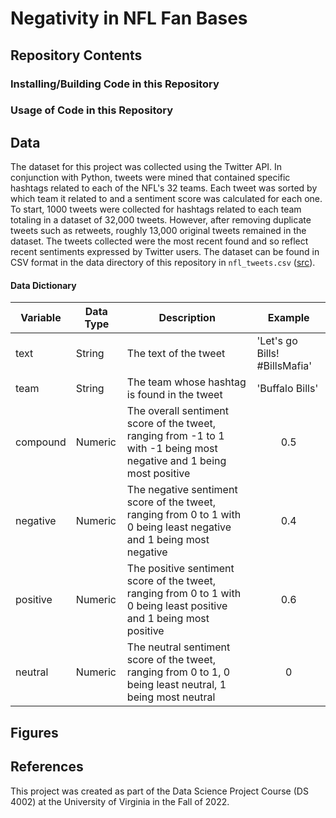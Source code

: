# Negativity in NFL Fan Bases

## Repository Contents

### Installing/Building Code in this Repository

### Usage of Code in this Repository

## Data

The dataset for this project was collected using the Twitter API. In conjunction with Python, tweets were mined that contained specific hashtags related to each of the NFL's 32 teams. Each tweet was sorted by which team it related to and a sentiment score was calculated for each one. To start, 1000 tweets were collected for hashtags related to each team totaling in a dataset of 32,000 tweets. However, after removing duplicate tweets such as retweets, roughly 13,000 original tweets remained in the dataset. The tweets collected were the most recent found and so reflect recent sentiments expressed by Twitter users. The dataset can be found in CSV format in the data directory of this repository in `nfl_tweets.csv` ([src](data/nfl_tweets.csv)).

#### Data Dictionary

| Variable | Data Type | Description | Example |
|----------|-----------|-------------|---------|
| text | String | The text of the tweet | 'Let's go Bills! #BillsMafia' |
| team | String | The team whose hashtag is found in the tweet | 'Buffalo Bills' |
| compound | Numeric | The overall sentiment score of the tweet, ranging from -1 to 1 with -1 being most negative and 1 being most positive | <div style='text-align:center;'> 0.5 |
| negative | Numeric | The negative sentiment score of the tweet, ranging from 0 to 1 with 0 being least negative and 1 being most negative | <div style='text-align:center;'> 0.4 |
| positive | Numeric | The positive sentiment score of the tweet, ranging from 0 to 1 with 0 being least positive and 1 being most positive | <div style='text-align:center;'> 0.6 |
| neutral | Numeric | The neutral sentiment score of the tweet, ranging from 0 to 1, 0 being least neutral, 1 being most neutral | <div style='text-align:center;'> 0 |

## Figures

## References

This project was created as part of the Data Science Project Course (DS 4002)  at the University of Virginia in the Fall of 2022.